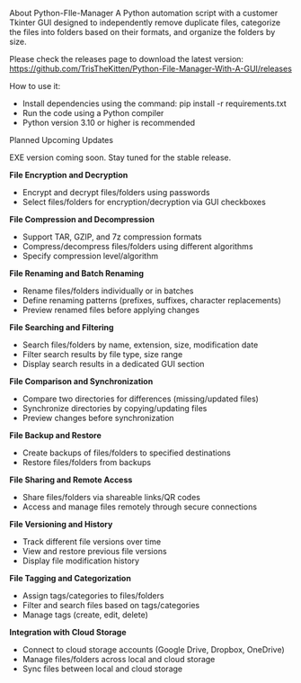 About
Python-FIle-Manager A Python automation script with a customer Tkinter GUI designed to independently remove duplicate files, categorize the files into folders based on their formats, and organize the folders by size. 

Please check the releases page to download the latest version:
https://github.com/TrisTheKitten/Python-File-Manager-With-A-GUI/releases

How to use it:
- Install dependencies using the command: pip install -r requirements.txt
- Run the code using a Python compiler
- Python version 3.10 or higher is recommended
  
Planned Upcoming Updates

EXE version coming soon. Stay tuned for the stable release.

**File Encryption and Decryption**
- Encrypt and decrypt files/folders using passwords
- Select files/folders for encryption/decryption via GUI checkboxes

**File Compression and Decompression**
- Support TAR, GZIP, and 7z compression formats
- Compress/decompress files/folders using different algorithms
- Specify compression level/algorithm

**File Renaming and Batch Renaming**
- Rename files/folders individually or in batches
- Define renaming patterns (prefixes, suffixes, character replacements)
- Preview renamed files before applying changes

**File Searching and Filtering**
- Search files/folders by name, extension, size, modification date
- Filter search results by file type, size range
- Display search results in a dedicated GUI section

**File Comparison and Synchronization**
- Compare two directories for differences (missing/updated files)
- Synchronize directories by copying/updating files
- Preview changes before synchronization

**File Backup and Restore**
- Create backups of files/folders to specified destinations
- Restore files/folders from backups

**File Sharing and Remote Access**
- Share files/folders via shareable links/QR codes
- Access and manage files remotely through secure connections

**File Versioning and History**
- Track different file versions over time
- View and restore previous file versions
- Display file modification history

**File Tagging and Categorization**
- Assign tags/categories to files/folders
- Filter and search files based on tags/categories
- Manage tags (create, edit, delete)

**Integration with Cloud Storage**
- Connect to cloud storage accounts (Google Drive, Dropbox, OneDrive)
- Manage files/folders across local and cloud storage
- Sync files between local and cloud storage

